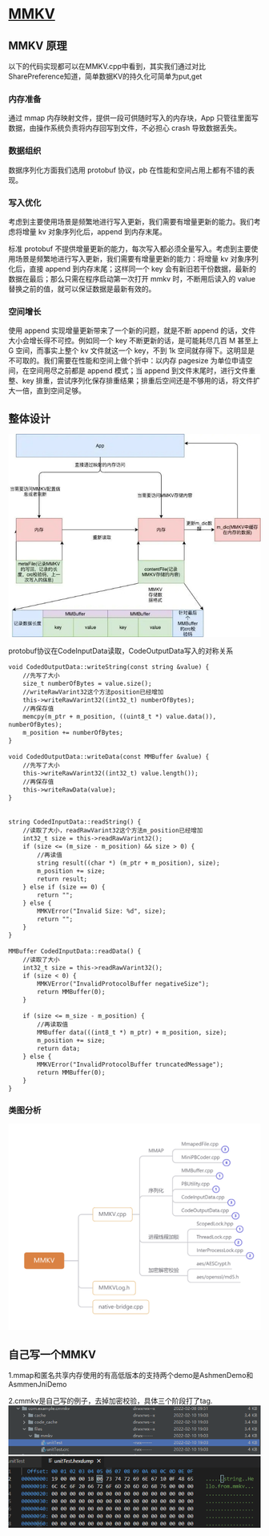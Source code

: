 # [MMKV](https://github.com/Tencent/MMKV)
## MMKV 原理
以下的代码实现都可以在MMKV.cpp中看到，其实我们通过对比SharePreference知道，简单数据KV的持久化可简单为put,get
### 内存准备
通过 mmap 内存映射文件，提供一段可供随时写入的内存块，App 只管往里面写数据，由操作系统负责将内存回写到文件，不必担心 crash 导致数据丢失。
### 数据组织
数据序列化方面我们选用 protobuf 协议，pb 在性能和空间占用上都有不错的表现。
### 写入优化
考虑到主要使用场景是频繁地进行写入更新，我们需要有增量更新的能力。我们考虑将增量 kv 对象序列化后，append 到内存末尾。

标准 protobuf 不提供增量更新的能力，每次写入都必须全量写入。考虑到主要使用场景是频繁地进行写入更新，我们需要有增量更新的能力：将增量 kv 对象序列化后，直接 append 到内存末尾；这样同一个 key 会有新旧若干份数据，最新的数据在最后；那么只需在程序启动第一次打开 mmkv 时，不断用后读入的 value 替换之前的值，就可以保证数据是最新有效的。

### 空间增长
使用 append 实现增量更新带来了一个新的问题，就是不断 append 的话，文件大小会增长得不可控。例如同一个 key 不断更新的话，是可能耗尽几百 M 甚至上 G 空间，而事实上整个 kv 文件就这一个 key，不到 1k 空间就存得下。这明显是不可取的。我们需要在性能和空间上做个折中：以内存 pagesize 为单位申请空间，在空间用尽之前都是 append 模式；当 append 到文件末尾时，进行文件重整、key 排重，尝试序列化保存排重结果；排重后空间还是不够用的话，将文件扩大一倍，直到空间足够。

## 整体设计
![](./mmkv.jpg)

protobuf协议在CodeInputData读取，CodeOutputData写入的对称关系

	void CodedOutputData::writeString(const string &value) {
	    //先写了大小
	    size_t numberOfBytes = value.size();
	    //writeRawVarint32这个方法position已经增加
	    this->writeRawVarint32((int32_t) numberOfBytes);
	    //再保存值
	    memcpy(m_ptr + m_position, ((uint8_t *) value.data()), numberOfBytes);
	    m_position += numberOfBytes;
	}
	
	void CodedOutputData::writeData(const MMBuffer &value) {
	    //先写了大小
	    this->writeRawVarint32((int32_t) value.length());
	    //再保存值
	    this->writeRawData(value);
	}


	string CodedInputData::readString() {
	    //读取了大小，readRawVarint32这个方法m_position已经增加
	    int32_t size = this->readRawVarint32();
	    if (size <= (m_size - m_position) && size > 0) {
	        //再读值
	        string result((char *) (m_ptr + m_position), size);
	        m_position += size;
	        return result;
	    } else if (size == 0) {
	        return "";
	    } else {
	        MMKVError("Invalid Size: %d", size);
	        return "";
	    }
	}
	
	MMBuffer CodedInputData::readData() {
	    //读取了大小
	    int32_t size = this->readRawVarint32();
	    if (size < 0) {
	        MMKVError("InvalidProtocolBuffer negativeSize");
	        return MMBuffer(0);
	    }
	
	    if (size <= m_size - m_position) {
	        //再读取值
	        MMBuffer data(((int8_t *) m_ptr) + m_position, size);
	        m_position += size;
	        return data;
	    } else {
	        MMKVError("InvalidProtocolBuffer truncatedMessage");
	        return MMBuffer(0);
	    }
	}
### 类图分析

![](./MMKV.png)

## 自己写一个MMKV

1.mmap和匿名共享内存使用的有高低版本的支持两个demo是AshmenDemo和AsmmenJniDemo

2.cmmkv是自己写的例子，去掉加密校验，具体三个阶段打了tag.
![](./cmmkv1.png)
![](./cmmkv2.png)
